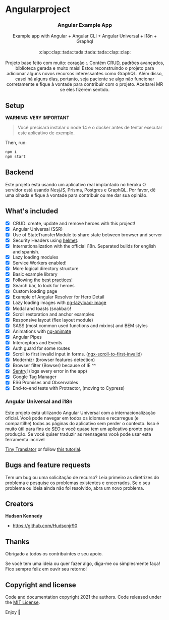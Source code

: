 # Angularproject


<p align="center">
  <h3 align="center">Angular Example App</h3>

  <p align="center">
    Example app with Angular + Angular CLI + Angular Universal + i18n + Graphql
    <br>
    <br>
    :clap::clap::tada::tada::tada::tada::clap::clap:
    <br>
    <br>
    Projeto base feito com muito: coração :. Contém CRUD, padrões avançados, biblioteca gerada e muito mais!
    Estou reconstruindo o projeto para adicionar alguns novos recursos interessantes como GraphQL. Além disso, casei há alguns dias, portanto, seja paciente se algo não funcionar corretamente e fique à vontade para contribuir com o projeto. Aceitarei MR se eles fizerem sentido.
   
  </p>
</p>


## Setup

**WARNING: VERY IMPORTANT**
> Você precisará instalar o node 14 e o docker antes de tentar executar este aplicativo de exemplo.

Then, run:
```bash
npm i
npm start
```

## Backend

Este projeto está usando um aplicativo real implantado no heroku
O servidor está usando NesjJS, Prisma, Postgres e GraphQL. Por favor, dê uma olhada e fique à vontade para contribuir ou me dar sua opinião.

## What's included

- [x] CRUD: create, update and remove heroes with this project!
- [x] Angular Universal (SSR)
- [x] Use of StateTransferModule to share state between browser and server
- [x] Security Headers using [helmet](https://helmetjs.github.io).
- [x] Internationalization with the official i18n. Separated builds for english and spanish.
- [x] Lazy loading modules
- [x] Service Workers enabled!
- [x] More logical directory structure
- [x] Basic example library
- [x] Following the [best practices](https://angular.io/guide/styleguide)!
- [x] Search bar, to look for heroes
- [x] Custom loading page
- [x] Example of Angular Resolver for Hero Detail
- [x] Lazy loading images with [ng-lazyload-image](https://github.com/tjoskar/ng-lazyload-image)
- [x] Modal and toasts (snakbar)!
- [x] Scroll restoration and anchor examples
- [x] Responsive layout (flex layout module)
- [x] SASS (most common used functions and mixins) and BEM styles
- [x] Animations with [ng-animate](https://jiayihu.github.io/ng-animate/)
- [x] Angular Pipes
- [x] Interceptors and Events
- [x] Auth guard for some routes
- [x] Scroll to first invalid input in forms.
  ([ngx-scroll-to-first-invalid](https://github.com/Ismaestro/ngx-scroll-to-first-invalid))
- [x] Modernizr (browser features detection)
- [x] Browser filter (Bowser) because of IE ^^
- [x] [Sentry](https://sentry.io)! (logs every error in the app)
- [x] Google Tag Manager
- [x] ES6 Promises and Observables
- [x] End-to-end tests with Protractor, (moving to Cypress)

### Angular Universal and i18n

Este projeto está utilizando Angular Universal com a internacionalização oficial. Você pode navegar
em todos os idiomas e recarregue (e compartilhe) todas as páginas do aplicativo sem perder o contexto.
Isso é muito útil para fins de SEO e você quase tem um aplicativo pronto para produção. Se você quiser
traduzir as mensagens você pode usar esta ferramenta incrível

[Tiny Translator](https://martinroob.github.io/tiny-translator/en/#/translate) or follow
[this tutorial](https://github.com/martinroob/ngx-i18nsupport/wiki/Tutorial-for-using-xliffmerge-with-angular-cli).


## Bugs and feature requests

Tem um bug ou uma solicitação de recurso? Leia primeiro as diretrizes do problema e pesquise os problemas existentes e encerrados. 
Se o seu problema ou ideia ainda não foi resolvido, abra um novo problema.

## Creators

**Hudson Kennedy**

- <https://github.com/Hudsonjr90>

## Thanks

Obrigado a todos os contribuintes e seu apoio.

Se você tem uma ideia ou quer fazer algo, diga-me ou simplesmente faça! Fico sempre feliz em ouvir
seu retorno!



## Copyright and license

Code and documentation copyright 2021 the authors. Code released under the
[MIT License](https://github.com/Ismaestro/angular-example-app/blob/master/LICENSE).

Enjoy :metal:
